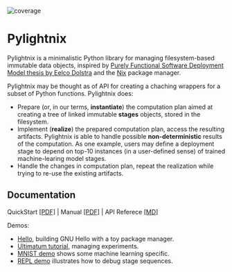![coverage](https://codecov.io/gh/stagedml/pylightnix/branch/master/graph/badge.svg)

Pylightnix
==========

Pylightnix is a minimalistic Python library for managing filesystem-based
immutable data objects, inspired by [Purely Functional Software Deployment Model
thesis by Eelco Dolstra](https://edolstra.github.io/pubs/phd-thesis.pdf) and the
[Nix](https://nixos.org) package manager.

Pylightnix may be thought as of API for creating a chaching wrappers for a
subset of Python functions. Pylightnix does:

* Prepare (or, in our terms, **instantiate**) the computation plan aimed at
  creating a tree of linked immutable **stages** objects, stored in the
  filesystem.
* Implement (**realize**) the prepared computation plan, access the resulting
  artifacts. Pylightnix is able to handle possible **non-deterministic** results
  of the computation. As one example, users may define a deployment stage to
  depend on top-10 instances (in a user-defined sense) of trained
  machine-learing model stages.
* Handle the changes in computation plan, repeat the realization while trying to
  re-use the existing artifacts.

Documentation
-------------

QuickStart [[PDF]](https://raw.github.com/stagedml/pylightnix-docs/master/Pylightnix-QuickStart-latest.pdf) |
Manual [[PDF]](https://raw.github.com/stagedml/pylightnix-docs/master/Pylightnix-Manual-latest.pdf) |
API Referece [[MD]](./docs/Reference.md)

Demos:

* [Hello](./docs/demos/HELLO.md), building GNU Hello with a toy package manager.
* [Ultimatum tutorial](https://github.com/grwlf/ultimatum-game/blob/master/docs/Pylightnix.md),
  managing experiments.
* [MNIST demo](./docs/demos/MNIST.md) shows some machine learning specific.
* [REPL demo](./docs/demos/REPL.md) illustrates how to debug stage sequences.

